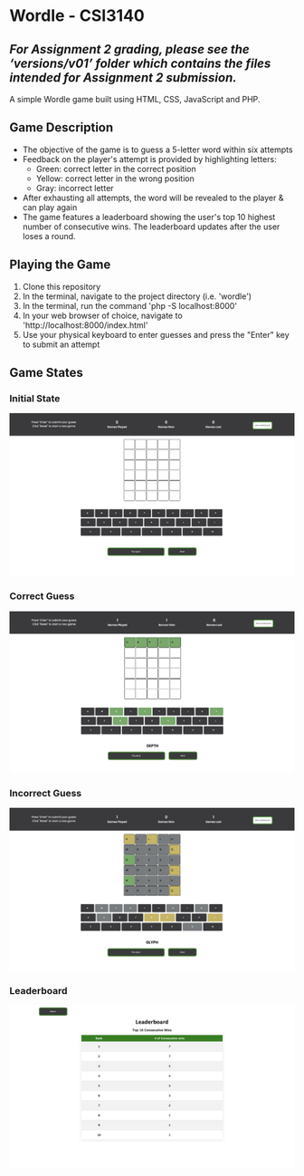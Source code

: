 # Wordle - CSI3140

## _**For Assignment 2 grading, please see the ‘versions/v01’ folder which contains the files intended for Assignment 2 submission.**_

A simple Wordle game built using HTML, CSS, JavaScript and PHP.


## Game Description

- The objective of the game is to guess a 5-letter word within six attempts
- Feedback on the player's attempt is provided by highlighting letters:
	- Green: correct letter in the correct position
	- Yellow: correct letter in the wrong position
	- Gray: incorrect letter
- After exhausting all attempts, the word will be revealed to the player & can play again
- The game features a leaderboard showing the user's top 10 highest number of consecutive wins. The leaderboard updates after the user loses a round.

## Playing the Game 

1. Clone this repository 
2. In the terminal, navigate to the project directory (i.e. 'wordle')
3. In the terminal, run the command 'php -S localhost:8000'
4. In your web browser of choice, navigate to 'http://localhost:8000/index.html'
5. Use your physical keyboard to enter guesses and press the "Enter" key to submit an attempt

## Game States
### Initial State
![InitialState](docs/design_system/emptyGrid_assignment3.png)
### Correct Guess
![WinningRound](docs/design_system/winningRound_assignment3.png)
### Incorrect Guess
![LosingRound](docs/design_system/losingRound_assignment3.png)
### Leaderboard
![Leaderboard](docs/design_system/leaderboard_assignment3.png)



